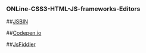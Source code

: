 ### ONLine-CSS3-HTML-JS-frameworks-Editors


##[JSBIN](http://jsbin.com/?html,js,output)

##[Codepen.io](http://codepen.io/MathieuRichard/pen/HAgnm)

##[JsFiddler](https://jsfiddle.net/)
